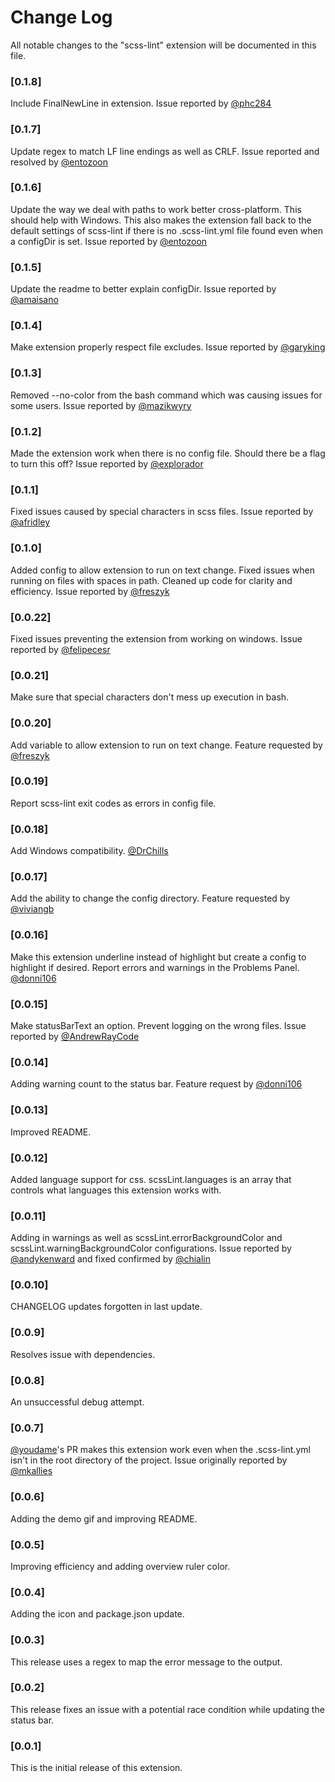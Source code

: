 # Change Log
All notable changes to the "scss-lint" extension will be documented in this file.

### [0.1.8]

Include FinalNewLine in extension. Issue reported by [@phc284](https://github.com/phc284)

### [0.1.7]

Update regex to match LF line endings as well as CRLF. Issue reported and resolved by [@entozoon](https://github.com/entozoon)

### [0.1.6]

Update the way we deal with paths to work better cross-platform. This should help with Windows. This also makes the extension fall back to the default settings of scss-lint if there is no .scss-lint.yml file found even when a configDir is set. Issue reported by [@entozoon](https://github.com/entozoon)

### [0.1.5]

Update the readme to better explain configDir. Issue reported by [@amaisano](https://github.com/amaisano)

### [0.1.4]

Make extension properly respect file excludes. Issue reported by [@garyking](https://github.com/garyking)

### [0.1.3]

Removed --no-color from the bash command which was causing issues for some users. Issue reported by [@mazikwyry](https://github.com/mazikwyry)

### [0.1.2]

Made the extension work when there is no config file. Should there be a flag to turn this off? Issue reported by [@explorador](https://github.com/explorador)

### [0.1.1]

Fixed issues caused by special characters in scss files. Issue reported by [@afridley](https://github.com/afridley)

### [0.1.0]

Added config to allow extension to run on text change. Fixed issues when running on files with spaces in path. Cleaned up code for clarity and efficiency. Issue reported by [@freszyk](https://github.com/freszyk)

### [0.0.22]

Fixed issues preventing the extension from working on windows. Issue reported by [@felipecesr](https://github.com/felipecesr)

### [0.0.21]

Make sure that special characters don't mess up execution in bash.

### [0.0.20]

Add variable to allow extension to run on text change. Feature requested by [@freszyk](https://github.com/freszyk)

### [0.0.19]

Report scss-lint exit codes as errors in config file.

### [0.0.18]

Add Windows compatibility. [@DrChills](https://github.com/DrChills)

### [0.0.17]

Add the ability to change the config directory. Feature requested by [@viviangb](https://github.com/viviangb)

### [0.0.16]

Make this extension underline instead of highlight but create a config to highlight if desired. Report errors and warnings in the Problems Panel. [@donni106](https://github.com/donni106)

### [0.0.15]

Make statusBarText an option. Prevent logging on the wrong files. Issue reported by [@AndrewRayCode](https://github.com/AndrewRayCode)

### [0.0.14]

Adding warning count to the status bar. Feature request by [@donni106](https://github.com/donni106)

### [0.0.13]

Improved README.

### [0.0.12]

Added language support for css. scssLint.languages is an array that controls what languages this extension works with.

### [0.0.11]

Adding in warnings as well as scssLint.errorBackgroundColor and scssLint.warningBackgroundColor configurations. Issue reported by [@andykenward](https://github.com/andykenward) and fixed confirmed by [@chialin](https://github.com/chialin)

### [0.0.10]

CHANGELOG updates forgotten in last update.

### [0.0.9]

Resolves issue with dependencies.

### [0.0.8]

An unsuccessful debug attempt.

### [0.0.7]

[@youdame](https://github.com/yoodame)'s PR makes this extension work even when the .scss-lint.yml isn't in the root directory of the project. Issue originally reported by [@mkallies](https://github.com/mkallies)

### [0.0.6]

Adding the demo gif and improving README.

### [0.0.5]

Improving efficiency and adding overview ruler color.

### [0.0.4]

Adding the icon and package.json update.

### [0.0.3]

This release uses a regex to map the error message to the output.

### [0.0.2]

This release fixes an issue with a potential race condition while updating the status bar.

### [0.0.1]

This is the initial release of this extension.
